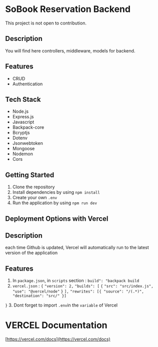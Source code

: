 # SoBook Reservation Backend
This project is not open to contribution.

## Description
You will find here controllers, middleware, models for backend. 

## Features
- CRUD 
- Authentication

## Tech Stack 
- Node.js
- Express.js
- Javascript
- Backpack-core
- Bcryptjs
- Dotenv
- Jsonwebtoken
- Mongoose
- Nodemon
- Cors

## Getting Started
1. Clone the repository
2. Install dependencies by using `npm install`
3. Create your own `.env`
4. Run the application by using `npm run dev`

## Deployment Options with Vercel

## Description
each time Github is updated, Vercel will automatically run to the latest version of the application

## Features
1. In `package.json`, in `scripts` section : `build": "backpack build`
2. `vercel.json` : 
`{`
  `"version": 2,`
  `"builds": [`
    `{`
      `"src": "src/index.js",`
      `"use": "@vercel/node"`
    `}`
  `],`
  `"rewrites": [{ "source": "/(.*)", "destination": "src/" }]`
  
`}`
3. Dont forget to import `.env`in the `variable` of Vercel

# VERCEL Documentation
[https://vercel.com/docs](https://vercel.com/docs)




